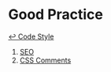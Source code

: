 Good Practice
==

[↩ Code Style](https://github.com/ahtohbi4/code-style/blob/master/README.md#code-style)

 1. [SEO](https://support.google.com/webmasters/answer/76329?hl=ru)
 2. [CSS Comments](https://seesparkbox.com/foundry/lets_write_beautiful_css_comments)
